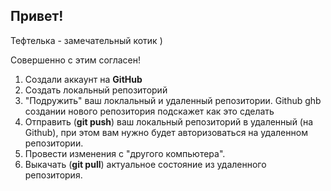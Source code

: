 ## Привет!

Тефтелька - замечательный котик )

Совершенно с этим согласен!

1. Создали аккаунт на __GitHub__
2. Создать локальный репозиторий
3. "Подружить" ваш локлальный  и удаленный репозитории. Github ghb создании нового репозитория подскажет как это сделать
4. Отправить (__git push__) ваш локальный репозиторий в удаленный (на Github), при этом вам нужно будет авторизоваться на удаленном репозитории.
5. Провести изменения с "другого компьютера".
6. Выкачать (__git pull__) актуальное состояние из удаленного репозитория.